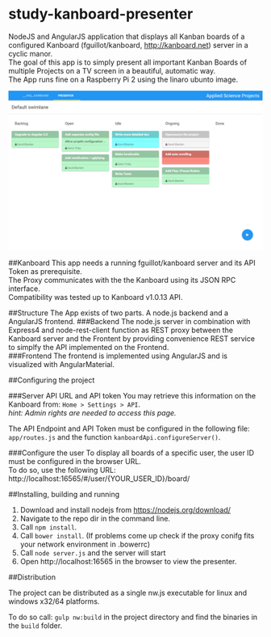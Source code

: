 study-kanboard-presenter
======================

NodeJS and AngularJS application that displays all Kanban boards of a configured Kanboard (fguillot/kanboard, http://kanboard.net) server in a cyclic manor.<br>
The goal of this app is to simply present all important Kanban Boards of multiple Projects on a TV screen in a beautiful, automatic way.<br>
The App runs fine on a Raspberry Pi 2 using the linaro ubunto image.

![app screenshot](https://raw.githubusercontent.com/davideberlein/kanboard-presenter/master/doc/kanboard-presenter.png)

##Kanboard
This app needs a running fguillot/kanboard server and its API Token as prerequisite.<br>
The Proxy communicates with the the Kanboard using its JSON RPC interface.<br>
Compatibility was tested up to Kanboard v1.0.13 API.

##Structure
The App exists of two parts. A node.js backend and a AngularJS frontend.
###Backend
The node.js server in combination with Express4 and node-rest-client function as REST proxy between the Kanboard server and the Frontent by providing convenience REST service to simplfy the API implemented on the Frontend.<br>
###Frontend
The frontend is implemented using AngularJS and is visualized with AngularMaterial.


##Configuring the project

###Server API URL and API token
You may retrieve this information on the Kanboard from: <code>Home > Settings > API</code>.<br>
<i>hint: Admin rights are needed to access this page.</i><br>

The API Endpoint and API Token must be configured in the following file:
<code>app/routes.js</code> and the function <code>kanboardApi.configureServer()</code>.

###Configure the user
To display all boards of a specific user, the user ID must be configured in the browser URL.<br>
To do so, use the following URL: http://localhost:16565/#/user/{YOUR_USER_ID}/board/<br>

##Installing, building and running
1. Download and install nodejs from https://nodejs.org/download/
2. Navigate to the repo dir in the command line.
2. Call <code>npm install</code>.
3. Call <code>bower install</code>. (If problems come up check if the proxy conifg fits your network environment in .bowerrc)
4. Call <code>node server.js</code> and the server will start
5. Open http://localhost:16565 in the browser to view the presenter.

##Distribution
<p>The project can be distributed as a single nw.js executable for linux and windows x32/64 platforms.</p>
To do so call: <code>gulp nw:build</code> in the project directory and find the binaries in the <code>build</code> folder.
